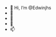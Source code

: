 - 👋 Hi, I’m @Edwinjhs
- 👀 
- 🌱 
- 💞️ 
- 📫

<!---
Edwinjhs/Edwinjhs is a ✨ special ✨ repository because its `README.md` (this file) appears on your GitHub profile.
You can click the Preview link to take a look at your changes.
--->
